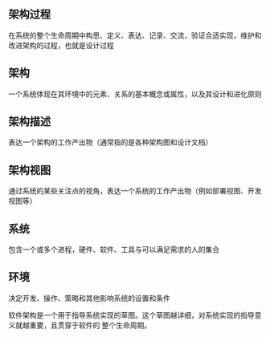 ## 架构过程
在系统的整个生命周期中构思、定义、表达、记录、交流，验证合适实现，维护和改进架构的过程，也就是设计过程

## 架构
一个系统体现在其环境中的元素、关系的基本概念或属性，以及其设计和进化原则

## 架构描述
表达一个架构的工作产出物（通常指的是各种架构图和设计文档）

## 架构视图
通过系统的某些关注点的视角，表达一个系统的工作产出物（例如部署视图、开发视图等）

## 系统
包含一个或多个进程，硬件、软件、工具与可以满足需求的人的集合

## 环境
决定开发、操作、策略和其他影响系统的设置和条件

软件架构是一个用于指导系统实现的草图。这个草图越详细，对系统实现的指导意义就越重要，且贯穿于软件的
整个生命周期。
